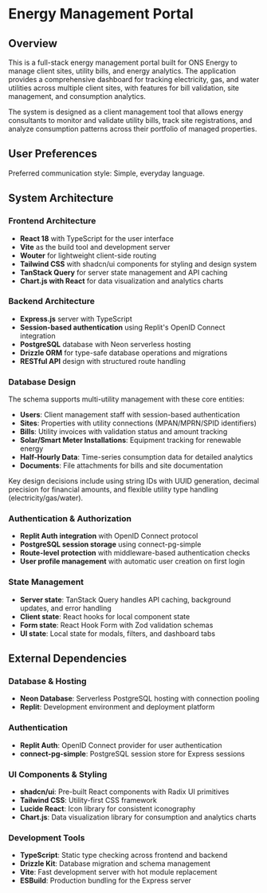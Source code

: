 # Energy Management Portal

## Overview

This is a full-stack energy management portal built for ONS Energy to manage client sites, utility bills, and energy analytics. The application provides a comprehensive dashboard for tracking electricity, gas, and water utilities across multiple client sites, with features for bill validation, site management, and consumption analytics.

The system is designed as a client management tool that allows energy consultants to monitor and validate utility bills, track site registrations, and analyze consumption patterns across their portfolio of managed properties.

## User Preferences

Preferred communication style: Simple, everyday language.

## System Architecture

### Frontend Architecture
- **React 18** with TypeScript for the user interface
- **Vite** as the build tool and development server
- **Wouter** for lightweight client-side routing
- **Tailwind CSS** with shadcn/ui components for styling and design system
- **TanStack Query** for server state management and API caching
- **Chart.js with React** for data visualization and analytics charts

### Backend Architecture
- **Express.js** server with TypeScript
- **Session-based authentication** using Replit's OpenID Connect integration
- **PostgreSQL** database with Neon serverless hosting
- **Drizzle ORM** for type-safe database operations and migrations
- **RESTful API** design with structured route handling

### Database Design
The schema supports multi-utility management with these core entities:
- **Users**: Client management staff with session-based authentication
- **Sites**: Properties with utility connections (MPAN/MPRN/SPID identifiers)
- **Bills**: Utility invoices with validation status and amount tracking
- **Solar/Smart Meter Installations**: Equipment tracking for renewable energy
- **Half-Hourly Data**: Time-series consumption data for detailed analytics
- **Documents**: File attachments for bills and site documentation

Key design decisions include using string IDs with UUID generation, decimal precision for financial amounts, and flexible utility type handling (electricity/gas/water).

### Authentication & Authorization
- **Replit Auth integration** with OpenID Connect protocol
- **PostgreSQL session storage** using connect-pg-simple
- **Route-level protection** with middleware-based authentication checks
- **User profile management** with automatic user creation on first login

### State Management
- **Server state**: TanStack Query handles API caching, background updates, and error handling
- **Client state**: React hooks for local component state
- **Form state**: React Hook Form with Zod validation schemas
- **UI state**: Local state for modals, filters, and dashboard tabs

## External Dependencies

### Database & Hosting
- **Neon Database**: Serverless PostgreSQL hosting with connection pooling
- **Replit**: Development environment and deployment platform

### Authentication
- **Replit Auth**: OpenID Connect provider for user authentication
- **connect-pg-simple**: PostgreSQL session store for Express sessions

### UI Components & Styling
- **shadcn/ui**: Pre-built React components with Radix UI primitives
- **Tailwind CSS**: Utility-first CSS framework
- **Lucide React**: Icon library for consistent iconography
- **Chart.js**: Data visualization library for consumption and analytics charts

### Development Tools
- **TypeScript**: Static type checking across frontend and backend
- **Drizzle Kit**: Database migration and schema management
- **Vite**: Fast development server with hot module replacement
- **ESBuild**: Production bundling for the Express server